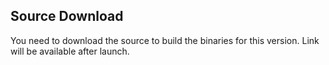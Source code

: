 ## Source Download
You need to download the source to build the binaries for this version.
Link will be available after launch.